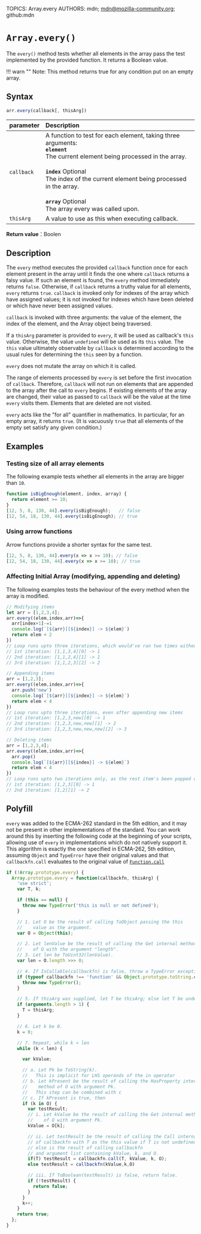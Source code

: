 TOPICS: Array.every
AUTHORS: mdn; mdn@mozilla-community.org; github:mdn

# `Array.every()`

The `every()` method tests whether all elements in the array pass the test implemented by the
provided function. It returns a Boolean value.

!!! warn ""
    Note: This method returns true for any condition put on an empty array.

## Syntax

```javascript
arr.every(callback[, thisArg])
```

| parameter | Description |
| :-- | :-- |
| `callback` | A function to test for each element, taking three arguments:<br>**`element`**<br>The current element being processed in the array.<br><br>**`index`** Optional<br>The index of the current element being processed in the array.<br><br>**`array`** Optional<br>The array every was called upon.
| `thisArg` | A value to use as this when executing callback. |

**Return value**：Boolen

## Description

The `every` method executes the provided `callback` function once for each element present in the array
until it finds the one where `callback` returns a falsy value. If such an element is found, the
`every` method immediately returns `false`. Otherwise, if `callback` returns a truthy value for all
elements, `every` returns `true`. `callback` is invoked only for indexes of the array which have
assigned values; it is not invoked for indexes which have been deleted or which have never been
assigned values.

`callback` is invoked with three arguments: the value of the element, the index of the element, and
the Array object being traversed.

If a `thisArg` parameter is provided to `every`, it will be used as callback's `this` value. Otherwise,
the value `undefined` will be used as its `this` value.  The `this` value ultimately observable by
`callback` is determined according to the usual rules for determining the `this` seen by a function.

`every` does not mutate the array on which it is called.

The range of elements processed by `every` is set before the first invocation of `callback`. Therefore,
`callback` will not run on elements that are appended to the array after the call to `every` begins.
If existing elements of the array are changed, their value as passed to `callback` will be the value
at the time `every` visits them. Elements that are deleted are not visited.

`every` acts like the "for all" quantifier in mathematics. In particular, for an empty array, it
returns `true`. (It is vacuously `true` that all elements of the empty set satisfy any given condition.)

## Examples

### Testing size of all array elements

The following example tests whether all elements in the array are bigger than `10`.

```javascript
function isBigEnough(element, index, array) {
  return element >= 10;
}
[12, 5, 8, 130, 44].every(isBigEnough);   // false
[12, 54, 18, 130, 44].every(isBigEnough); // true
```

### Using arrow functions

Arrow functions provide a shorter syntax for the same test.

```javascript
[12, 5, 8, 130, 44].every(x => x >= 10); // false
[12, 54, 18, 130, 44].every(x => x >= 10); // true
```

### Affecting Initial Array (modifying, appending and deleting)

The following examples tests the behaviour of the every method when the array is modified.

```javascript
// Modifying items
let arr = [1,2,3,4];
arr.every((elem,index,arr)=>{
  arr[index+1]-=1
  console.log(`[${arr}][${index}] -> ${elem}`)
  return elem < 2
})
// Loop runs upto three iterations, which would've ran two times without any modification
// 1st iteration: [1,1,3,4][0] -> 1
// 2nd iteration: [1,1,2,4][1] -> 1
// 3rd iteration: [1,1,2,3][2] -> 2

// Appending items
arr = [1,2,3];
arr.every((elem,index,arr)=>{
  arr.push('new')
  console.log(`[${arr}][${index}] -> ${elem}`)
  return elem < 4
})
// Loop runs upto three iterations, even after appending new items
// 1st iteration: [1,2,3,new][0] -> 1
// 2nd iteration: [1,2,3,new,new][1] -> 2
// 3rd iteration: [1,2,3,new,new,new][2] -> 3

// Deleting items
arr = [1,2,3,4];
arr.every((elem,index,arr)=>{
  arr.pop()
  console.log(`[${arr}][${index}] -> ${elem}`)
  return elem < 4
})
// Loop runs upto two iterations only, as the rest item's been popped off
// 1st iteration: [1,2,3][0] -> 1
// 2nd iteration: [1,2][1] -> 2
```

## Polyfill

`every` was added to the ECMA-262 standard in the 5th edition, and it may not be present in other
implementations of the standard. You can work around this by inserting the following code at the
beginning of your scripts, allowing use of `every` in implementations which do not natively support
it. This algorithm is exactly the one specified in ECMA-262, 5th edition, assuming `Object` and
`TypeError` have their original values and that `callbackfn.call` evaluates to the original value of
[`Function.call`](/en/webfrontend/Function.call)

```javascript
if (!Array.prototype.every) {
  Array.prototype.every = function(callbackfn, thisArg) {
    'use strict';
    var T, k;

    if (this == null) {
      throw new TypeError('this is null or not defined');
    }

    // 1. Let O be the result of calling ToObject passing the this
    //    value as the argument.
    var O = Object(this);

    // 2. Let lenValue be the result of calling the Get internal method
    //    of O with the argument "length".
    // 3. Let len be ToUint32(lenValue).
    var len = O.length >>> 0;

    // 4. If IsCallable(callbackfn) is false, throw a TypeError exception.
    if (typeof callbackfn !== 'function' && Object.prototype.toString.call(callbackfn) !== '[object Function]') {
      throw new TypeError();
    }

    // 5. If thisArg was supplied, let T be thisArg; else let T be undefined.
    if (arguments.length > 1) {
      T = thisArg;
    }

    // 6. Let k be 0.
    k = 0;

    // 7. Repeat, while k < len
    while (k < len) {

      var kValue;

      // a. Let Pk be ToString(k).
      //   This is implicit for LHS operands of the in operator
      // b. Let kPresent be the result of calling the HasProperty internal
      //    method of O with argument Pk.
      //   This step can be combined with c
      // c. If kPresent is true, then
      if (k in O) {
        var testResult;
        // i. Let kValue be the result of calling the Get internal method
        //    of O with argument Pk.
        kValue = O[k];

        // ii. Let testResult be the result of calling the Call internal method
        // of callbackfn with T as the this value if T is not undefined
        // else is the result of calling callbackfn
        // and argument list containing kValue, k, and O.
        if(T) testResult = callbackfn.call(T, kValue, k, O);
        else testResult = callbackfn(kValue,k,O)

        // iii. If ToBoolean(testResult) is false, return false.
        if (!testResult) {
          return false;
        }
      }
      k++;
    }
    return true;
  };
}
```
